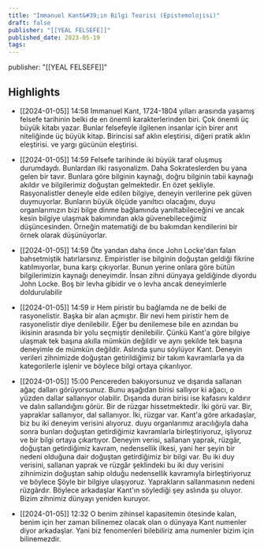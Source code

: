 ```yaml
---
title: "Immanuel Kant&#39;ın Bilgi Teorisi (Epistemolojisi)"
draft: false
publisher: "[[YEAL FELSEFE]]"
published_date: 2023-05-19
tags:
---
```

publisher: "[[YEAL FELSEFE]]"


## Highlights
* [[2024-01-05]] 14:58  Immanuel Kant, 1724-1804 yılları arasında yaşamış felsefe tarihinin belki de en önemli karakterlerinden biri. Çok önemli üç büyük kitabı yazar. Bunlar felsefeyle ilgilenen insanlar için birer anıt niteliğinde üç büyük kitap. Birincisi saf aklın eleştirisi, diğeri pratik aklın eleştirisi. ve yargı gücünün eleştirisi.

* [[2024-01-05]] 14:59  Felsefe tarihinde iki büyük taraf oluşmuş durumdaydı. Bunlardan ilki rasyonalizm. Daha Sokrateslerden bu yana gelen bir tavır. Bunlara göre bilginin kaynağı, doğru bilginin tabii kaynağı akıldır ve bilgilerimiz doğuştan gelmektedir. En özet şekliyle. Rasyonalistler deneyle elde edilen bilgiye, deneyin verilerine pek güven duymuyorlar. Bunların büyük ölçüde yanıltıcı olacağını, duyu organlarımızın bizi bilge dinme bağlamında yanıltabileceğini ve ancak kesin bilgiye ulaşmak bakımından akla güvenebileceğimiz düşüncesinden. Örneğin matematiği de bu bakımdan kendilerini bir örnek olarak düşünüyorlar.

* [[2024-01-05]] 14:59  Öte yandan daha önce John Locke'dan falan bahsetmiştik hatırlarsınız. Empiristler ise bilginin doğuştan geldiği fikrine katılmıyorlar, buna karşı çıkıyorlar. Bunun yerine onlara göre bütün bilgilerimizin kaynağı deneyimdir. İnsan zihni dünyaya geldiğinde diyordu John Locke. Boş bir levha gibidir ve o levha ancak deneyimlerle doldurulabilir

* [[2024-01-05]] 14:59  ir Hem piristir bu bağlamda ne de belki de rasyonelistir. Başka bir alan açmıştır. Bir nevi hem piristir hem de rasyonelistir diye denilebilir. Eğer bu denilemese bile en azından bu ikisinin arasında bir yolu seçmiştir denilebilir. Çünkü Kant'a göre bilgiye ulaşmak tek başına akılla mümkün değildir ve aynı şekilde tek başına deneyimle de mümkün değildir. Aslında şunu söylüyor Kant. Deneyin verileri zihnimizde doğuştan getirildiğimiz bir takım kavramlarla ya da kategorilerle işlenir ve böylece bilgi ortaya çıkarılıyor.

* [[2024-01-05]] 15:00  Pencereden bakıyorsunuz ve dışarıda sallanan ağaç dalları görüyorsunuz. Bunu aşağıdan birisi sallıyor ki ağacı, o yüzden dallar sallanıyor olabilir. Dışarıda duran birisi ise kafasını kaldırır ve dalın sallandığını görür. Bir de rüzgar hissetmektedir. İki görü var. Bir, yapraklar sallanıyor, dal sallanıyor. İki, rüzgar var. Kant'a göre arkadaşlar, biz bu iki deneyim verisini alıyoruz. duyu organlarımız aracılığıyla daha sonra bunları doğuştan getirdiğimiz kavramlarla birleştiriyoruz, işliyoruz ve bir bilgi ortaya çıkartıyor. Deneyim verisi, sallanan yaprak, rüzgâr, doğuştan getirdiğimiz kavram, nedensellik ilkesi, yani her şeyin bir nedeni olduğuna dair doğuştan getirdiğimiz bir bilgi var. Bu iki duy verisini, sallanan yaprak ve rüzgâr şeklindeki bu iki duy verisini zihnimizin doğuştan sahip olduğu nedensellik kavramıyla birleştiriyoruz ve böylece Şöyle bir bilgiye ulaşıyoruz. Yaprakların sallanmasının nedeni rüzgârdır. Böylece arkadaşlar Kant'ın söylediği şey aslında şu oluyor. Bizim zihnimiz dünyayı yeniden kuruyor.

* [[2024-01-05]] 12:32  O benim zihinsel kapasitemin ötesinde kalan, benim için her zaman bilinemez olacak olan o dünyaya Kant numenler diyor arkadaşlar. Yani biz fenomenleri bilebiliriz ama numenler bizim için bilinemezdir.

